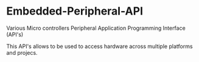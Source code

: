 # Embedded-Peripheral-API

Various Micro controllers  Peripheral Application Programming Interface (API's)

This API's allows to be used to access hardware across multiple platforms and projecs.
